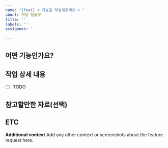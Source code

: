 ```yaml
---
name: "[feat] < 기능을 작성해주세요 > "
about: 개발 템플릿
title: ''
labels: ''
assignees: ''

---
```


## 어떤 기능인가요? <!--추가하려는 기능에 대해 간결하게 설명해주세요-->

## 작업 상세 내용
- [ ] TODO

## 참고할만한 자료(선택)

## ETC
<!--기타사항에 대해 작성해주세요!-->

**Additional context**
Add any other context or screenshots about the feature request here.
